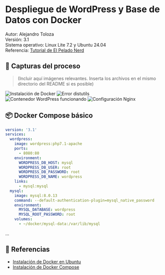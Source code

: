 
# Despliegue de WordPress y Base de Datos con Docker

Autor: Alejandro Toloza  
Versión: 3.1  
Sistema operativo: Linux Lite 7.2 y Ubuntu 24.04  
Referencia: [Tutorial de El Pelado Nerd](https://www.youtube.com/watch?v=eoFxMaeB9H4&list=PLqRCtm0kbeHAep1hc7yW-EZQoAJqSTgD-&index=5)

## 📸 Capturas del proceso

> (Incluir aquí imágenes relevantes. Inserta los archivos en el mismo directorio del README si es posible)

![Instalación de Docker](images/instalacion-docker.png)
![Error distutils](images/error-distutils.png)
![Contenedor WordPress funcionando](images/wordpress-up.png)
![Configuración Nginx](images/nginx-config.png)

## 📦 Docker Compose básico

```yaml
version: '3.1'
services:
  wordpress:
    image: wordpress:php7.1-apache
    ports:
      - 8080:80
    environment:
      WORDPRESS_DB_HOST: mysql
      WORDPRESS_DB_USER: root
      WORDPRESS_DB_PASSWORD: root
      WORDPRESS_DB_NAME: wordpress
    links:
      - mysql:mysql
  mysql:
    image: mysql:8.0.13
    command: --default-authentication-plugin=mysql_native_password
    environment:
      MYSQL_DATABASE: wordpress
      MYSQL_ROOT_PASSWORD: root
    volumes:
      - ~/docker/mysql-data:/var/lib/mysql
```

...

## 🔗 Referencias

- [Instalación de Docker en Ubuntu](https://docs.docker.com/engine/install/ubuntu/)
- [Instalación de Docker Compose](https://docs.docker.com/compose/install/linux/)
